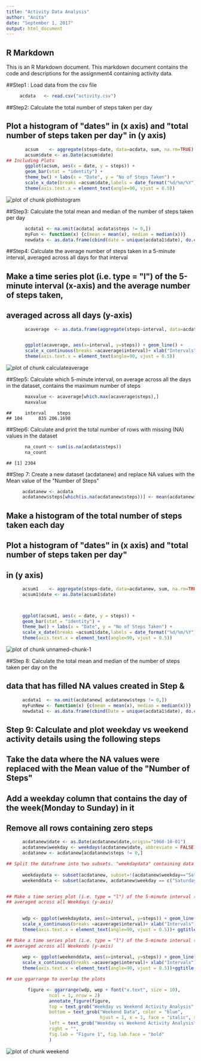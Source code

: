 ```yaml
---
title: "Activity Data Analysis"
author: "Anita"
date: "September 1, 2017"
output: html_document
---
```




## R Markdown

This is an R Markdown document. This markdown document contains the code and descriptions for the assignment4 containing activity data.

##Step1 : Load data from the csv file


```r
     acdata   <- read.csv("activity.csv")
```
##Step2: Calculate the total number of steps taken per day
##       Plot a histogram of "dates" in (x axis) and "total number of steps taken per day" in (y axis)

```r
	   acsum    <- aggregate(steps~date, data=acdata, sum, na.rm=TRUE)
	   acsum$date <- as.Date(acsum$date)
## Including Plots
	   ggplot(acsum, aes(x = date, y = steps)) + 
	   geom_bar(stat = "identity") +
	   theme_bw() + labs(x = "Date", y = "No of Steps Taken") +
	   scale_x_date(breaks =acsum$date,labels = date_format("%d/%m/%Y")) +
	   theme(axis.text.x = element_text(angle=90, vjust = 0.5))
```

![plot of chunk plothistogram](figure/plothistogram-1.png)
	   
##Step3: Calculate the total mean and median of the number of steps taken per day

```r
	   acdata1 <- na.omit(acdata[ acdata$steps != 0,])
	   myFun <- function(x) {c(mean = mean(x), median = median(x))}
	   newdata <- as.data.frame(cbind(date = unique(acdata1$date), do.call(rbind, tapply(acdata1$steps, acdata1$date, myFun))))
```
##Step4: Calculate the average number of steps taken in a 5-minute interval, averaged across all days for that interval
##       Make a time series plot (i.e. type = "l") of the 5-minute interval (x-axis) and the average number of steps taken, 
##       averaged across all days (y-axis)
    

```r
	   acaverage  <- as.data.frame(aggregate(steps~interval, data=acdata, mean, na.rm=TRUE))


	   ggplot(acaverage, aes(x=interval, y=steps)) + geom_line() +
	   scale_x_continuous(breaks =acaverage$interval)+ xlab("Intervals") + ylab("Average Steps")+
	   theme(axis.text.x = element_text(angle=90, vjust = 0.5))
```

![plot of chunk calculateaverage](figure/calculateaverage-1.png)

##Step5: Calculate which 5-minute interval, on average across all the days in the dataset, contains the maximum number of steps

```r
	   maxvalue <- acaverage[which.max(acaverage$steps),]
	   maxvalue
```

```
##     interval    steps
## 104      835 206.1698
```
##Step6: Calculate  and print the total number of rows with missing (NA) values in the dataset

```r
	   na_count <- sum(is.na(acdata$steps))
	   na_count
```

```
## [1] 2304
```
##Step 7: Create a new dataset (acdatanew) and replace NA values with the Mean value of the "Number of Steps"

```r
	  acdatanew <- acdata
	  acdatanew$steps[which(is.na(acdatanew$steps))] <- mean(acdatanew$steps, na.rm=TRUE)
```

## Make a histogram of the total number of steps taken each day
## Plot a histogram of "dates" in (x axis) and "total number of steps taken per day"
## in (y axis)

```r
	  acsum1    <- aggregate(steps~date, data=acdatanew, sum, na.rm=TRUE)
	  acsum1$date <- as.Date(acsum1$date)



	  ggplot(acsum1, aes(x = date, y = steps)) + 
	  geom_bar(stat = "identity") +
	  theme_bw() + labs(x = "Date", y = "No of Steps Taken") +
	  scale_x_date(breaks =acsum1$date,labels = date_format("%d/%m/%Y")) +
 	  theme(axis.text.x = element_text(angle=90, vjust = 0.5))
```

![plot of chunk unnamed-chunk-1](figure/unnamed-chunk-1-1.png)

##Step 8: Calculate the total mean and median of the number of steps taken per day on the 
##        data that has filled NA values created in Step &

```r
	  acdata1  <- na.omit(acdatanew[ acdatanew$steps != 0,])
	  myFunNew <- function(x) {c(mean = mean(x), median = median(x))}
	  newdata1 <- as.data.frame(cbind(Date = unique(acdata1$date), do.call(rbind, tapply(acdata1$steps, acdata1$date, myFunNew))))
```

## Step 9: Calculate and plot weekday vs weekend activity details using the following steps
##         Take the data where the NA values were replaced with the Mean value of the "Number of Steps"
##         Add a weekday column that contains the day of the week(Monday to Sunday) in it
##         Remove all rows containing zero steps

```r
	  acdatanew$date <- as.Date(acdatanew$date,origin="1960-10-01")
	  acdatanew$weekday <- weekdays(acdatanew$date, abbreviate = FALSE)
	  acdatanew <- acdatanew[acdatanew$steps != 0,]

## Split the dataframe into two subsets. "weekdaydata" containing data for weekdays. "weekenddata' containing data for weekends.
   
	  weekdaydata <- subset(acdatanew, subset=!(acdatanew$weekday=="Saturday"|acdatanew$weekday=="Sunday"))
	  weekenddata <- subset(acdatanew, acdatanew$weekday == c("Saturday","Sunday"),na.rm=T)


## Make a time series plot (i.e. type = "l") of the 5-minute interval (x-axis) and the average number of steps taken,
## averaged across all Weekdays (y-axis)

    
	  wdp <- ggplot(weekdaydata, aes(x=interval, y=steps)) + geom_line() +
	  scale_x_continuous(breaks =acaverage$interval)+ xlab("Intervals") + ylab("Average Steps")+
	  theme(axis.text.x = element_text(angle=90, vjust = 0.5))+ ggtitle("Weekday Activity Data")

## Make a time series plot (i.e. type = "l") of the 5-minute interval (x-axis) and the average number of steps taken,
## averaged across all Weekends (y-axis)
      
	  wep <- ggplot(weekenddata, aes(x=interval, y=steps)) + geom_line() +
	  scale_x_continuous(breaks =acaverage$interval)+ xlab("Intervals") + ylab("Average Steps")+
	  theme(axis.text.x = element_text(angle=90, vjust = 0.5))+ggtitle("Weekend Activity Data")

## use ggarrange to overlap the plots

        figure <- ggarrange(wdp, wep + font("x.text", size = 10),
                ncol = 1, nrow = 2)
                annotate_figure(figure,
                top = text_grob("Weekday vs Weekend Activity Analysis", color = "red", face = "bold", size = 14),
                bottom = text_grob("Weekend Data", color = "blue",
                                   hjust = 1, x = 1, face = "italic", size = 10),
                left = text_grob("Weekday vs Weekend Activity Analysis", color = "green", rot = 90),
                right = "",
                fig.lab = "Figure 1", fig.lab.face = "bold"
                )
```

![plot of chunk weekend](figure/weekend-1.png)


